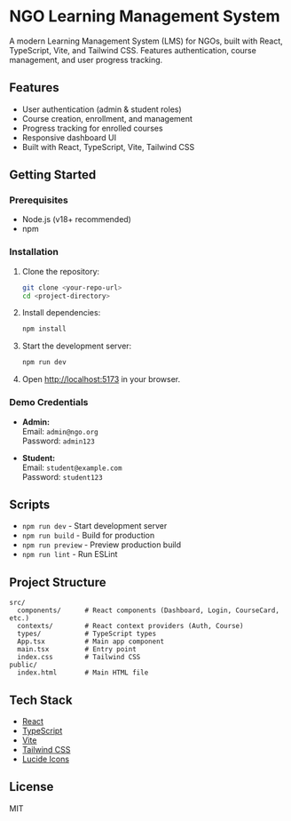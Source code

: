 # NGO Learning Management System

A modern Learning Management System (LMS) for NGOs, built with React, TypeScript, Vite, and Tailwind CSS. Features authentication, course management, and user progress tracking.

## Features

- User authentication (admin & student roles)
- Course creation, enrollment, and management
- Progress tracking for enrolled courses
- Responsive dashboard UI
- Built with React, TypeScript, Vite, Tailwind CSS

## Getting Started

### Prerequisites

- Node.js (v18+ recommended)
- npm

### Installation

1. Clone the repository:
   ```sh
   git clone <your-repo-url>
   cd <project-directory>
   ```

2. Install dependencies:
   ```sh
   npm install
   ```

3. Start the development server:
   ```sh
   npm run dev
   ```

4. Open [http://localhost:5173](http://localhost:5173) in your browser.

### Demo Credentials

- **Admin:**  
  Email: `admin@ngo.org`  
  Password: `admin123`

- **Student:**  
  Email: `student@example.com`  
  Password: `student123`

## Scripts

- `npm run dev` - Start development server
- `npm run build` - Build for production
- `npm run preview` - Preview production build
- `npm run lint` - Run ESLint

## Project Structure

```
src/
  components/      # React components (Dashboard, Login, CourseCard, etc.)
  contexts/        # React context providers (Auth, Course)
  types/           # TypeScript types
  App.tsx          # Main app component
  main.tsx         # Entry point
  index.css        # Tailwind CSS
public/
  index.html       # Main HTML file
```

## Tech Stack

- [React](https://react.dev/)
- [TypeScript](https://www.typescriptlang.org/)
- [Vite](https://vitejs.dev/)
- [Tailwind CSS](https://tailwindcss.com/)
- [Lucide Icons](https://lucide.dev/)

## License

MIT
